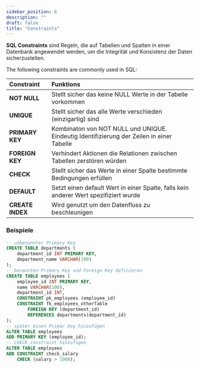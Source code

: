 ```yaml
---
sidebar_position: 6
description: ""
draft: false
title: "Constraints"
---
```

**SQL Constraints** sind Regeln, die auf Tabellen und Spalten in einer Datenbank angewendet werden, um die Integrität und Konsistenz der Daten sicherzustellen.

The following constraints are commonly used in SQL:

| Constraint       | Funktions                                                                                 |
| :--------------- | :---------------------------------------------------------------------------------------- |
| **NOT NULL**     | Stellt sicher das keine NULL Werte in der Tabelle vorkommen                               |
| **UNIQUE**       | Stellt sicher das alle Werte verschieden (einzigartig) sind                               |
| **PRIMARY KEY**  | Kombinaton von NOT NULL und UNIQUE. Eindeutig Identifizierung der Zeilen in einer Tabelle |
| **FOREIGN KEY**  | Verhindert Aktionen die Relationen zwischen Tabellen zerstören würden                     |
| **CHECK**        | Stellt sicher das Werte in einer Spalte bestimmte Bedingungen erfüllen                    |
| **DEFAULT**      | Setzt einen default Wert in einer Spalte, falls kein anderer Wert spezifiziert wurde      |
| **CREATE INDEX** | Wird genutzt um den Datenfluss zu beschleunigen                                           |

### Beispiele
```sql
-- unbenannter Primary Key
CREATE TABLE departments (
    department_id INT PRIMARY KEY,
    department_name VARCHAR(100)
);
-- benannten Primary Key und Foreign Key definieren
CREATE TABLE employees (
    employee_id INT PRIMARY KEY,
    name VARCHAR(100),
    department_id INT,
    CONSTRAINT pk_employees (employee_id)
    CONSTRAINT fk_employees_otherTable
	    FOREIGN KEY (department_id) 
	    REFERENCES departments(department_id)
);
-- später einen Primär Key hinzufügen
ALTER TABLE employees 
ADD PRIMARY KEY (employee_id);
-- CHECK constraint hinzufügen
ALTER TABLE employees
ADD CONSTRAINT check_salary 
	CHECK (salary > 1000);
```